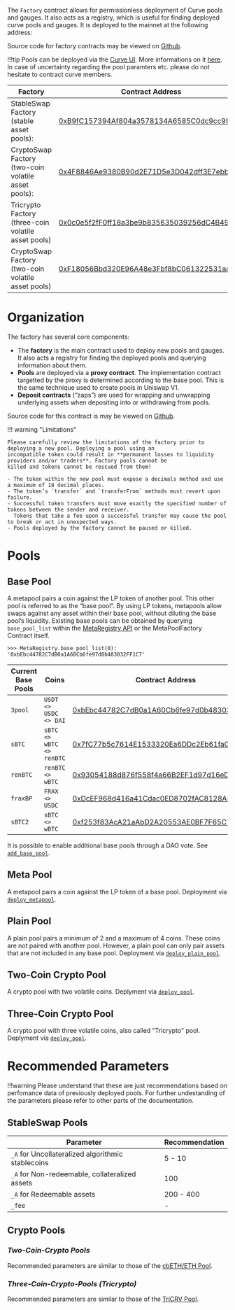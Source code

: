 The `Factory` contract allows for permissionless deployment of Curve pools and gauges. It also acts as a registry, which is useful for
finding deployed curve pools and gauges. It is deployed to the mainnet at the following address:

Source code for factory contracts may be viewed on [Github](https://github.com/curvefi/curve-factory).

!!!tip
    Pools can be deployed via the [Curve UI](https://curve.fi/#/ethereum/create-pool). More informations on it [here](https://resources.curve.fi/factory-pools/creating-a-factory-pool/).
    In case of uncertainty regarding the pool paramters etc. please do not hesitate to contract curve members.


| Factory | Contract Address |
| ----------- | ------- |
| StableSwap Factory (stable asset pools): | [0xB9fC157394Af804a3578134A6585C0dc9cc990d4](https://etherscan.io/address/0xB9fC157394Af804a3578134A6585C0dc9cc990d4) | 
| CryptoSwap Factory (two-coin volatile asset pools): | [0x4F8846Ae9380B90d2E71D5e3D042dff3E7ebb40d](https://etherscan.io/address/0x4F8846Ae9380B90d2E71D5e3D042dff3E7ebb40d) | 
| Tricrypto Factory (three-coin volatile asset pools) | [0x0c0e5f2fF0ff18a3be9b835635039256dC4B4963](https://etherscan.io/address/0x0c0e5f2fF0ff18a3be9b835635039256dC4B4963) | 
| CryptoSwap Factory (two-coin volatile asset pools) | [0xF18056Bbd320E96A48e3Fbf8bC061322531aac99](https://etherscan.io/address/0xF18056Bbd320E96A48e3Fbf8bC061322531aac99) | 


# **Organization**

The factory has several core components:

- The **factory** is the main contract used to deploy new pools and gauges. It also acts a registry for finding the 
  deployed pools and querying information about them.
- **Pools** are deployed via a **proxy contract**. The implementation contract targetted by the proxy is determined 
  according to the base pool. This is the same technique used to create pools in Uniswap V1.
- **Deposit contracts** (“zaps”) are used for wrapping and unwrapping underlying assets when depositing into or 
  withdrawing from pools.

Source code for this contract is may be viewed on 
[Github](https://github.com/curvefi/curve-factory/blob/master/contracts/Factory.vy).


!!! warning "Limitations"

    Please carefully review the limitations of the factory prior to deploying a new pool. Deploying a pool using an 
    incompatible token could result in **permanent losses to liquidity providers and/or traders**. Factory pools cannot be 
    killed and tokens cannot be rescued from them!
    
    - The token within the new pool must expose a decimals method and use a maximum of 18 decimal places.
    - The token’s `transfer` and `transferFrom` methods must revert upon failure.
    - Successful token transfers must move exactly the specified number of tokens between the sender and receiver. 
      Tokens that take a fee upon a successful transfer may cause the pool to break or act in unexpected ways.
    - Pools deployed by the factory cannot be paused or killed.


# **Pools**

## **Base Pool**

A metapool pairs a coin against the LP token of another pool. This other pool is referred to as the “base pool”. 
By using LP tokens, metapools allow swaps against any asset within their base pool, without diluting the base pool’s 
liquidity.
Existing base pools can be obtained by querying `base_pool_list` within the [MetaRegistry API](../registry/overview.md) or the MetaPoolFactory Contract itself.

```shell
>>> MetaRegistry.base_pool_list(0):
'0xbEbc44782C7dB0a1A60Cb6fe97d0b483032FF1C7'
```

| Current Base Pools | Coins   | Contract Address |
| ----------- | -------| ----|
| `3pool` |  `USDT <> USDC <> DAI` | [0xbEbc44782C7dB0a1A60Cb6fe97d0b483032FF1C7](https://etherscan.io/address/0xbEbc44782C7dB0a1A60Cb6fe97d0b483032FF1C7) |
| `sBTC` |  `sBTC <> wBTC <> renBTC` | [0x7fC77b5c7614E1533320Ea6DDc2Eb61fa00A9714](https://etherscan.io/address/0x7fC77b5c7614E1533320Ea6DDc2Eb61fa00A9714) |
| `renBTC` |  `renBTC <> wBTC` | [0x93054188d876f558f4a66B2EF1d97d16eDf0895B](https://etherscan.io/address/0x93054188d876f558f4a66B2EF1d97d16eDf0895B) |
| `fraxBP` |  `FRAX <> USDC` |[0xDcEF968d416a41Cdac0ED8702fAC8128A64241A2](https://etherscan.io/address/0xDcEF968d416a41Cdac0ED8702fAC8128A64241A2) |
| `sBTC2` |  `sBTC <> wBTC` | [0xf253f83AcA21aAbD2A20553AE0BF7F65C755A07F](https://etherscan.io/address/0xf253f83AcA21aAbD2A20553AE0BF7F65C755A07F) |

It is possible to enable additional base pools through a DAO vote. See [`add_base_pool`](../factory/admin_controls.md#add_base_pool).


## **Meta Pool** 
A metapool pairs a coin against the LP token of a base pool. Deployment via [`deploy_metapool`](../factory/deployer_api.md#deploy_metapool).

## **Plain Pool**
A plain pool pairs a minimum of 2 and a maximum of 4 coins. These coins are not paired with another pool. However, a plain pool can only pair assets that are not included in any base pool. Deployment via [`deploy_plain_pool`](../factory/deployer_api.md#deploy_plain_pool).

## **Two-Coin Crypto Pool** 
A crypto pool with two volatile coins. Deplyment via [`deploy_pool`](../factory/deployer_api.md#deploy_pool).

## **Three-Coin Crypto Pool** 
A crypto pool with three volatile coins, also called "Tricrypto" pool. Deplyment via [`deploy_pool`](../factory/deployer_api.md#deploy_pool-1).



# **Recommended Parameters**

!!!warning
    Please understand that these are just recommendations based on perfomance data of previously deployed pools.
    For further undestanding of the parameters please refer to other parts of the documentation.

## **StableSwap Pools**

| Parameter | Recommendation |
| ----------------------------- | -------------- |
| `_A` for Uncollateralized algorithmic stablecoins  | 5 - 10   |
| `_A` for Non-redeemable, collateralized assets     | 100    | 
| `_A` for Redeemable assets                         | 200 - 400|
| `_fee`                                             | - |


## **Crypto Pools**

### *Two-Coin-Crypto Pools*

Recommended parameters are similar to those of the [cbETH/ETH Pool](https://etherscan.io/address/0x5fae7e604fc3e24fd43a72867cebac94c65b404a#readContract).


### *Three-Coin-Crypto-Pools (Tricrypto)*

Recommended parameters are similar to those of the [TriCRV Pool](https://etherscan.io/address/0x4ebdf703948ddcea3b11f675b4d1fba9d2414a14#readContract).


